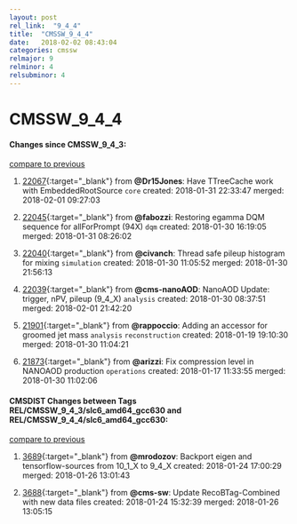 ```yaml
---
layout: post
rel_link:  "9_4_4"
title:  "CMSSW_9_4_4"
date:   2018-02-02 08:43:04
categories: cmssw
relmajor: 9
relminor: 4
relsubminor: 4
---
```


# CMSSW_9_4_4
#### Changes since CMSSW_9_4_3:
[compare to previous](https://github.com/cms-sw/cmssw/compare/CMSSW_9_4_3...CMSSW_9_4_4)



1. [22067](http://github.com/cms-sw/cmssw/pull/22067){:target="_blank"}  from **@Dr15Jones**: Have TTreeCache work with EmbeddedRootSource `core`  created: 2018-01-31 22:33:47 merged: 2018-02-01 09:27:03



2. [22045](http://github.com/cms-sw/cmssw/pull/22045){:target="_blank"}  from **@fabozzi**: Restoring egamma DQM sequence for allForPrompt (94X) `dqm`  created: 2018-01-30 16:19:05 merged: 2018-01-31 08:26:02



3. [22040](http://github.com/cms-sw/cmssw/pull/22040){:target="_blank"}  from **@civanch**: Thread safe pileup histogram for mixing `simulation`  created: 2018-01-30 11:05:52 merged: 2018-01-30 21:56:13



4. [22039](http://github.com/cms-sw/cmssw/pull/22039){:target="_blank"}  from **@cms-nanoAOD**: NanoAOD Update: trigger, nPV, pileup (9_4_X) `analysis`  created: 2018-01-30 08:37:51 merged: 2018-02-01 21:42:20



5. [21901](http://github.com/cms-sw/cmssw/pull/21901){:target="_blank"}  from **@rappoccio**: Adding an accessor for groomed jet mass `analysis`  `reconstruction`  created: 2018-01-19 19:10:30 merged: 2018-01-30 11:04:21



6. [21873](http://github.com/cms-sw/cmssw/pull/21873){:target="_blank"}  from **@arizzi**: Fix compression level in NANOAOD production `operations`  created: 2018-01-17 11:33:55 merged: 2018-01-30 11:02:06



#### CMSDIST Changes between Tags REL/CMSSW_9_4_3/slc6_amd64_gcc630 and REL/CMSSW_9_4_4/slc6_amd64_gcc630:
[compare to previous](https://github.com/cms-sw/cmsdist/compare/REL/CMSSW_9_4_3/slc6_amd64_gcc630...REL/CMSSW_9_4_4/slc6_amd64_gcc630)



1. [3689](http://github.com/cms-sw/cmsdist/pull/3689){:target="_blank"}  from **@mrodozov**: Backport eigen and tensorflow-sources from 10_1_X to 9_4_X created: 2018-01-24 17:00:29 merged: 2018-01-26 13:01:43

2. [3688](http://github.com/cms-sw/cmsdist/pull/3688){:target="_blank"}  from **@cms-sw**: Update RecoBTag-Combined with new data files created: 2018-01-24 15:32:39 merged: 2018-01-26 13:05:15
